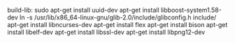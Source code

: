build-lib:
	sudo apt-get install uuid-dev
	apt-get install libboost-system1.58-dev
	ln -s /usr/lib/x86_64-linux-gnu/glib-2.0/include/glibconfig.h include/
	apt-get install libncurses-dev
	apt-get install flex
	apt-get install bison
	apt-get install libelf-dev
	apt-get install libssl-dev
	apt-get install libpng12-dev
	

